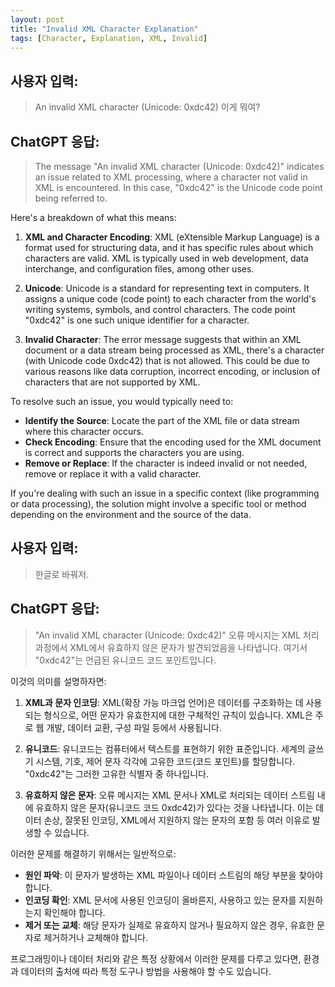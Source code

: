 ```yaml
---
layout: post
title: "Invalid XML Character Explanation"
tags: [Character, Explanation, XML, Invalid]
---
```


## 사용자 입력:
> An invalid XML character (Unicode: 0xdc42) 이게 뭐여?

## ChatGPT 응답:
> The message "An invalid XML character (Unicode: 0xdc42)" indicates an issue related to XML processing, where a character not valid in XML is encountered. In this case, "0xdc42" is the Unicode code point being referred to.

Here's a breakdown of what this means:

1. **XML and Character Encoding**: XML (eXtensible Markup Language) is a format used for structuring data, and it has specific rules about which characters are valid. XML is typically used in web development, data interchange, and configuration files, among other uses.

2. **Unicode**: Unicode is a standard for representing text in computers. It assigns a unique code (code point) to each character from the world's writing systems, symbols, and control characters. The code point "0xdc42" is one such unique identifier for a character.

3. **Invalid Character**: The error message suggests that within an XML document or a data stream being processed as XML, there's a character (with Unicode code 0xdc42) that is not allowed. This could be due to various reasons like data corruption, incorrect encoding, or inclusion of characters that are not supported by XML.

To resolve such an issue, you would typically need to:

- **Identify the Source**: Locate the part of the XML file or data stream where this character occurs.
- **Check Encoding**: Ensure that the encoding used for the XML document is correct and supports the characters you are using.
- **Remove or Replace**: If the character is indeed invalid or not needed, remove or replace it with a valid character.

If you're dealing with such an issue in a specific context (like programming or data processing), the solution might involve a specific tool or method depending on the environment and the source of the data.

## 사용자 입력:
> 한글로 바꿔저.

## ChatGPT 응답:
> "An invalid XML character (Unicode: 0xdc42)" 오류 메시지는 XML 처리 과정에서 XML에서 유효하지 않은 문자가 발견되었음을 나타냅니다. 여기서 "0xdc42"는 언급된 유니코드 코드 포인트입니다.

이것의 의미를 설명하자면:

1. **XML과 문자 인코딩**: XML(확장 가능 마크업 언어)은 데이터를 구조화하는 데 사용되는 형식으로, 어떤 문자가 유효한지에 대한 구체적인 규칙이 있습니다. XML은 주로 웹 개발, 데이터 교환, 구성 파일 등에서 사용됩니다.

2. **유니코드**: 유니코드는 컴퓨터에서 텍스트를 표현하기 위한 표준입니다. 세계의 글쓰기 시스템, 기호, 제어 문자 각각에 고유한 코드(코드 포인트)를 할당합니다. "0xdc42"는 그러한 고유한 식별자 중 하나입니다.

3. **유효하지 않은 문자**: 오류 메시지는 XML 문서나 XML로 처리되는 데이터 스트림 내에 유효하지 않은 문자(유니코드 코드 0xdc42)가 있다는 것을 나타냅니다. 이는 데이터 손상, 잘못된 인코딩, XML에서 지원하지 않는 문자의 포함 등 여러 이유로 발생할 수 있습니다.

이러한 문제를 해결하기 위해서는 일반적으로:

- **원인 파악**: 이 문자가 발생하는 XML 파일이나 데이터 스트림의 해당 부분을 찾아야 합니다.
- **인코딩 확인**: XML 문서에 사용된 인코딩이 올바른지, 사용하고 있는 문자를 지원하는지 확인해야 합니다.
- **제거 또는 교체**: 해당 문자가 실제로 유효하지 않거나 필요하지 않은 경우, 유효한 문자로 제거하거나 교체해야 합니다.

프로그래밍이나 데이터 처리와 같은 특정 상황에서 이러한 문제를 다루고 있다면, 환경과 데이터의 출처에 따라 특정 도구나 방법을 사용해야 할 수도 있습니다.


